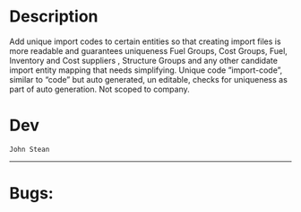 # Description 

Add unique import codes to certain entities so that creating import files is more readable and guarantees uniqueness 
Fuel Groups, Cost Groups, Fuel, Inventory and Cost suppliers , Structure Groups and any other candidate import entity mapping that needs simplifying.
Unique code ”import-code”, similar to “code” but auto generated, un editable, checks for uniqueness as part of auto generation. Not scoped to company.

# Dev

	John Stean 

---
# Bugs:

